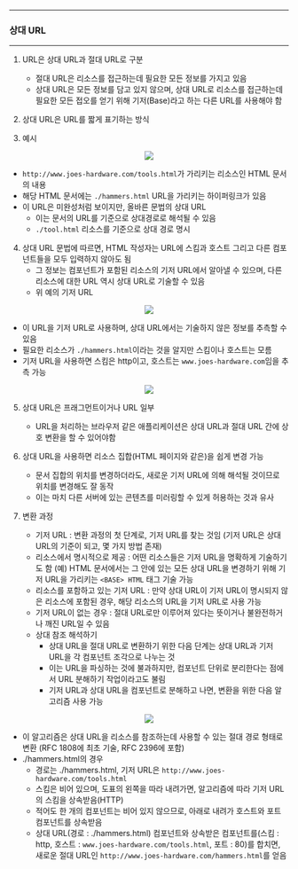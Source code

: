 -----
### 상대 URL
-----
1. URL은 상대 URL과 절대 URL로 구분
   - 절대 URL은 리소스를 접근하는데 필요한 모든 정보를 가지고 있음
   - 상대 URL은 모든 정보를 담고 있지 않으며, 상대 URL로 리소스를 접근하는데 필요한 모든 접오를 얻기 위해 기저(Base)라고 하는 다른 URL를 사용해야 함

2. 상대 URL은 URL를 짧게 표기하는 방식
3. 예시
<div align="center">
<img src="https://github.com/user-attachments/assets/7f2812e6-9041-4048-bcd3-db126a265e4e">
</div>

  - ```http://www.joes-hardware.com/tools.html```가 가리키는 리소스인 HTML 문서의 내용
  - 해당 HTML 문서에는 ```./hammers.html``` URL을 가리키는 하이퍼링크가 있음
  - 이 URL은 미완성처럼 보이지만, 올바른 문법의 상대 URL
    + 이는 문서의 URL를 기준으로 상대경로로 해석될 수 있음
    + ```./tool.html``` 리소스를 기준으로 상대 경로 명시

4. 상대 URL 문법에 따르면, HTML 작성자는 URL에 스킴과 호스트 그리고 다른 컴포넌트들을 모두 입력하지 않아도 됨
   - 그 정보는 컴포넌트가 포함된 리소스의 기저 URL에서 알아낼 수 있으며, 다른 리소스에 대한 URL 역시 상대 URL로 기술할 수 있음
   - 위 예의 기저 URL
<div align="center">
<img src="https://github.com/user-attachments/assets/929fca45-0041-4cc1-a54c-acebc5537fb5">
</div>

   - 이 URL을 기저 URL로 사용하며, 상대 URL에서는 기술하지 않은 정보를 추측할 수 있음
   - 필요한 리소스가 ```./hammers.html```이라는 것을 알지만 스킴이나 호스트는 모름
   - 기저 URL을 사용하면 스킴은 http이고, 호스트는 ```www.joes-hardware.com```임을 추측 가능
<div align="center">
<img src="https://github.com/user-attachments/assets/b672286b-b1a7-4b3d-af5b-e220990bc541">
</div>

5. 상대 URL은 프래그먼트이거나 URL 일부
   - URL을 처리하는 브라우저 같은 애플리케이션은 상대 URL과 절대 URL 간에 상호 변환을 할 수 있어야함

6. 상대 URL을 사용하면 리소스 집합(HTML 페이지와 같은)을 쉽게 변경 가능
   - 문서 집합의 위치를 변경하더라도, 새로운 기저 URL에 의해 해석될 것이므로 위치를 변경해도 잘 동작
   - 이는 마치 다른 서버에 있는 콘텐츠를 미러링할 수 있게 허용하는 것과 유사

7. 변환 과정
   - 기저 URL : 변환 과정의 첫 단계로, 기저 URL를 찾는 것임 (기저 URL은 상대 URL의 기준이 되고, 몇 가지 방법 존재)
   - 리소스에서 명시적으로 제공 : 어떤 리소스들은 기저 URL을 명확하게 기술하기도 함 (예) HTML 문서에서는 그 안에 있는 모든 상대 URL을 변경하기 위해 기저 URL을 가리키는 ```<BASE> HTML``` 태그 기술 가능
   - 리소스를 포함하고 있는 기저 URL : 만약 상대 URL이 기저 URL이 명시되지 않은 리소스에 포함된 경우, 해당 리소스의 URL을 기저 URL로 사용 가능
   - 기저 URL이 없는 경우 : 절대 URL로만 이루어져 있다는 뜻이거나 불완전하거나 깨진 URL일 수 있음
   - 상대 참조 해석하기
     + 상대 URL을 절대 URL로 변환하기 위한 다음 단계는 상대 URL과 기저 URL을 각 컴포넌트 조각으로 나누는 것
     + 이는 URL을 파싱하는 것에 불과하지만, 컴포넌트 단위로 분리한다는 점에서 URL 분해하기 작업이라고도 불림
     + 기저 URL과 상대 URL을 컴포넌트로 분해하고 나면, 변환을 위한 다음 알고리즘 사용 가능
<div align="center">
<img src="https://github.com/user-attachments/assets/ee9e17d0-d629-4422-9ad7-bba0076a6303">
</div>

   - 이 알고리즘은 상대 URL을 리소스를 참조하는데 사용할 수 있는 절대 경로 형태로 변환 (RFC 1808에 최초 기술, RFC 2396에 포함)
   - ./hammers.html의 경우
     + 경로는 ./hammers.html, 기저 URL은 ```http://www.joes-hardware.com/tools.html```
     + 스킴은 비어 있으며, 도표의 왼쪽을 따라 내려가면, 알고리즘에 따라 기저 URL의 스킴을 상속받음(HTTP)
     + 적어도 한 개의 컴포넌트는 비어 있지 않으므로, 아래로 내려가 호스트와 포트 컴포넌트를 상속받음
     + 상대 URL(경로 : ./hammers.html) 컴포넌트와 상속받은 컴포넌트를(스킴 : http, 호스트 : ```www.joes-hardware.com/tools.html```, 포트 : 80)를 합치면, 새로운 절대 URL인 ```http://www.joes-hardware.com/hammers.html```를 얻음
